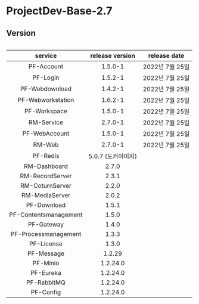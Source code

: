 # ProjectDev-Base-2.7

## Version

```

```
| service | release version | release date   |
|:-:|:-:|:-:|
|  PF-Account | 1.5.0-1   |  2022년 7월 25일 |
|  PF-Login | 1.5.2-1  | 2022년 7월 25일  |
|   PF-Webdownload| 1.4.2-1  | 2022년 7월 25일   |
|  PF-Webworkstation | 1.6.2-1   |  2022년 7월 25일 |
|  PF-Workspace | 1.5.0-1   |  2022년 7월 25일 |
|  RM-Service | 2.7.0-1  | 2022년 7월 25일  |
| PF-WebAccount  | 1.5.0-1   | 2022년 7월 25일  |
|  RM-Web | 2.7.0-1  | 2022년 7월 25일  |
| PF-Redis  | 5.0.7 (도커이미지)  |   |
| RM-Dashboard  | 2.7.0  |   |
|  RM-RecordServer | 2.3.1  |   |
|  RM-CoturnServer | 2.2.0  |   |
|  RM-MediaServer | 2.0.2  |   |
|  PF-Download | 1.5.1   |   |
| PF-Contentsmanagement  | 1.5.0   |   |
| PF-Gateway  | 1.4.0  |   |
| PF-Processmanagement  | 1.3.3  |   |
| PF-License  | 1.3.0  |   |
| PF-Message  | 1.2.29  |   |
| PF-Minio  | 1.2.24.0  |   |
|  PF-Eureka |1.2.24.0   |   |
| PF-RabbitMQ | 1.2.24.0  |   |
| PF-Config |  1.2.24.0 |   |

